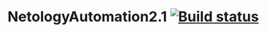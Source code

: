 # NetologyAutomation2.1 [![Build status](https://ci.appveyor.com/api/projects/status/2tks7k8d4lg9cst2?svg=true)](https://ci.appveyor.com/project/YackovPetrov/netologyautomation2-1-1)